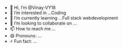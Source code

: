 - 👋 Hi, I’m @Vinay-VY18
- 👀 I’m interested in ...Coding
- 🌱 I’m currently learning ...Full stack webdevelopment
- 💞️ I’m looking to collaborate on ...
- 📫 How to reach me ...
- 😄 Pronouns: ...
- ⚡ Fun fact: ...

<!---
Vinay-VY18/Vinay-VY18 is a ✨ special ✨ repository because its `README.md` (this file) appears on your GitHub profile.
You can click the Preview link to take a look at your changes.
--->
